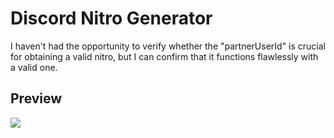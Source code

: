 # Discord Nitro Generator
I haven't had the opportunity to verify whether the "partnerUserId" is crucial for obtaining a valid nitro, but I can confirm that it functions flawlessly with a valid one.

## Preview
![](http://damage.lol/x/emppu@h4N3G.png?raw)